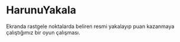 # HarunuYakala

Ekranda rastgele noktalarda beliren resmi yakalayıp puan kazanmaya çalıştığımız bir oyun çalışması.
